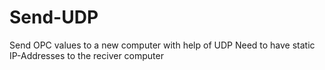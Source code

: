Send-UDP
========

Send OPC values to a new computer with help of UDP
Need to  have static IP-Addresses to the reciver computer
